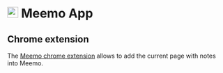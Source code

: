 # <img src="/documentation/img/meemo-logo.png" width="25px"> Meemo App

## Chrome extension

The [Meemo chrome extension](https://chrome.google.com/webstore/detail/meemo/lhkjapedcimeeiildlmebipnekekjmod)
allows to add the current page with notes into Meemo.

